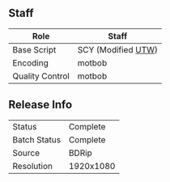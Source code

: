 ## Staff

| Role              | Staff                               |
|-------------------|-------------------------------------|
| Base Script       | SCY (Modified [UTW](../UTW))        |
| Encoding          | motbob                              |
| Quality Control   | motbob                              |

## Release Info

|              |           |
|--------------|-----------|
| Status       | Complete  |
| Batch Status | Complete  |
| Source       | BDRip     |
| Resolution   | 1920x1080 |